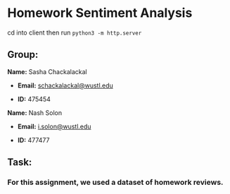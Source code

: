 # Homework Sentiment Analysis

cd into client then run `python3 -m http.server`

## Group:

**Name:** Sasha Chackalackal

-   **Email:** schackalackal@wustl.edu

-   **ID:** 475454

**Name:** Nash Solon

-   **Email:** i.solon@wustl.edu

-   **ID:** 477477

## Task:

### For this assignment, we used a dataset of homework reviews.
